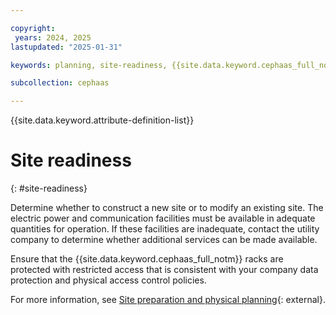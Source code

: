 ```yaml
---

copyright:
 years: 2024, 2025
lastupdated: "2025-01-31"

keywords: planning, site-readiness, {{site.data.keyword.cephaas_full_notm}}, on-premises

subcollection: cephaas

---
```


{{site.data.keyword.attribute-definition-list}}

# Site readiness
{: #site-readiness}


Determine whether to construct a new site or to modify an existing site. The electric power and communication facilities must be available in adequate quantities for operation. If these facilities are inadequate, contact the utility company to determine whether additional services can be made available.

Ensure that the {{site.data.keyword.cephaas_full_notm}} racks are protected with restricted access that is consistent with your company data protection and physical access control policies.



For more information, see [Site preparation and physical planning](https://www.ibm.com/docs/en/storage-ready-node?topic=installation-site-preparation-environment){: external}.
